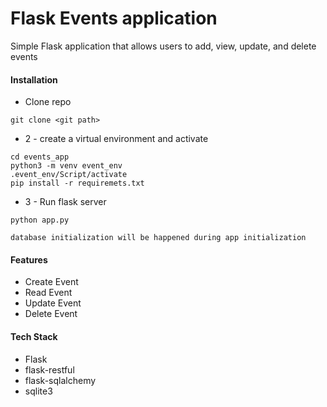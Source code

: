 # Flask Events application

Simple Flask application that allows users to add, view, update, and delete events

#### Installation

- Clone repo

```
git clone <git path>
```

- 2 - create a virtual environment and activate

```
cd events_app
python3 -m venv event_env
.event_env/Script/activate
pip install -r requiremets.txt
```

- 3 - Run flask server

```
python app.py

database initialization will be happened during app initialization
```

#### Features

- Create Event
- Read Event
- Update Event
- Delete Event

#### Tech Stack

- Flask
- flask-restful
- flask-sqlalchemy
- sqlite3
